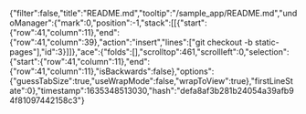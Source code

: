 {"filter":false,"title":"README.md","tooltip":"/sample_app/README.md","undoManager":{"mark":0,"position":-1,"stack":[[{"start":{"row":41,"column":11},"end":{"row":41,"column":39},"action":"insert","lines":["git checkout -b static-pages"],"id":3}]]},"ace":{"folds":[],"scrolltop":461,"scrollleft":0,"selection":{"start":{"row":41,"column":11},"end":{"row":41,"column":11},"isBackwards":false},"options":{"guessTabSize":true,"useWrapMode":false,"wrapToView":true},"firstLineState":0},"timestamp":1635348513030,"hash":"defa8af3b281b24054a39afb94f81097442158c3"}
